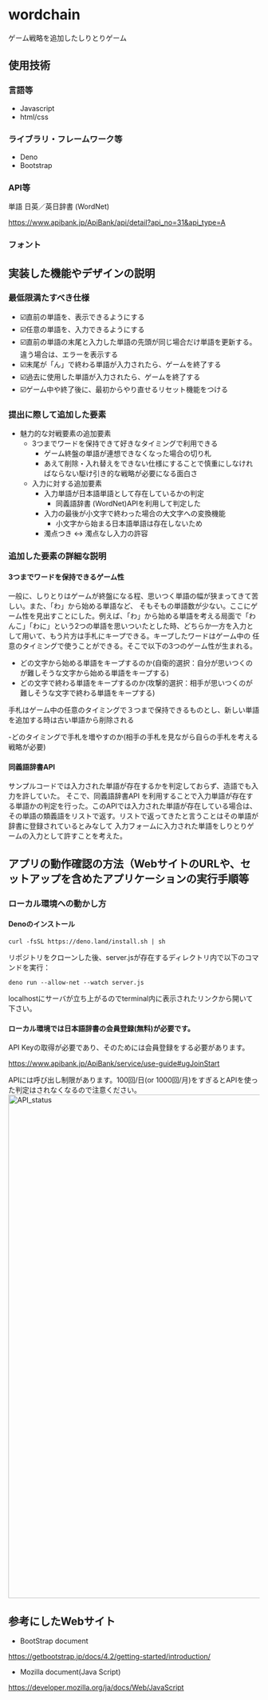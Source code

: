 # wordchain
ゲーム戦略を追加したしりとりゲーム
## 使用技術
### 言語等
- Javascript
- html/css
### ライブラリ・フレームワーク等
- Deno
- Bootstrap
### API等
単語 日英／英日辞書 (WordNet)

https://www.apibank.jp/ApiBank/api/detail?api_no=31&api_type=A

### フォント


## 実装した機能やデザインの説明
### 最低限満たすべき仕様
- ☑️直前の単語を、表示できるようにする
- ☑️任意の単語を、入力できるようにする
- ☑️直前の単語の末尾と入力した単語の先頭が同じ場合だけ単語を更新する。違う場合は、エラーを表示する
- ☑️末尾が「ん」で終わる単語が入力されたら、ゲームを終了する
- ☑️過去に使用した単語が入力されたら、ゲームを終了する
- ☑️ゲーム中や終了後に、最初からやり直せるリセット機能をつける
### 提出に際して追加した要素
- 魅力的な対戦要素の追加要素
  - 3つまでワードを保持できて好きなタイミングで利用できる
    - ゲーム終盤の単語が連想できなくなった場合の切り札
    - あえて削除・入れ替えをできない仕様にすることで慎重にしなければならない駆け引き的な戦略が必要になる面白さ
  - 入力に対する追加要素
    - 入力単語が日本語単語として存在しているかの判定
      - 同義語辞書 (WordNet)APIを利用して判定した
    - 入力の最後が小文字で終わった場合の大文字への変換機能
      - 小文字から始まる日本語単語は存在しないため
    - 濁点つき <-> 濁点なし入力の許容
### 追加した要素の詳細な説明
#### 3つまでワードを保持できるゲーム性
一般に、しりとりはゲームが終盤になる程、思いつく単語の幅が狭まってきて苦しい。また、「わ」から始める単語など、
そもそもの単語数が少ない。ここにゲーム性を見出すことにした。例えば、「わ」から始める単語を考える局面で「わんこ」「わに」という2つの単語を思いついたとした時、どちらか一方を入力として用いて、もう片方は手札にキープできる。キープしたワードはゲーム中の
任意のタイミングで使うことができる。そこで以下の3つのゲーム性が生まれる。
- どの文字から始める単語をキープするのか(自衛的選択：自分が思いつくのが難しそうな文字から始める単語をキープする)
- どの文字で終わる単語をキープするのか(攻撃的選択：相手が思いつくのが難しそうな文字で終わる単語をキープする)

手札はゲーム中の任意のタイミングで３つまで保持できるものとし、新しい単語を追加する時は古い単語から削除される

-どのタイミングで手札を増やすのか(相手の手札を見ながら自らの手札を考える戦略が必要)

#### 同義語辞書API
サンプルコードでは入力された単語が存在するかを判定しておらず、造語でも入力を許していた。
そこで、同義語辞書API
を利用することで入力単語が存在する単語かの判定を行った。このAPIでは入力された単語が存在している場合は、
その単語の類義語をリストで返す。リストで返ってきたと言うことはその単語が辞書に登録されているとみなして
入力フォームに入力された単語をしりとりゲームの入力として許すことを考えた。


## アプリの動作確認の方法（WebサイトのURLや、セットアップを含めたアプリケーションの実行手順等
### ローカル環境への動かし方
#### Denoのインストール
```
curl -fsSL https://deno.land/install.sh | sh
```
リポジトリをクローンした後、server.jsが存在するディレクトリ内で以下のコマンドを実行：
```
deno run --allow-net --watch server.js
```
localhostにサーバが立ち上がるのでterminal内に表示されたリンクから開いて下さい。

#### ローカル環境では日本語辞書の会員登録(無料)が必要です。
API Keyの取得が必要であり、そのためには会員登録をする必要があります。

https://www.apibank.jp/ApiBank/service/use-guide#ugJoinStart

APIには呼び出し制限があります。100回/日(or 1000回/月)をすぎるとAPIを使った判定はされなくなるので注意ください。
<img width="1007" alt="API_status" src="https://github.com/user-attachments/assets/faa82ba9-1520-4146-afef-e2b06589e5bf">


## 参考にしたWebサイト
- BootStrap document

https://getbootstrap.jp/docs/4.2/getting-started/introduction/

- Mozilla document(Java Script)

https://developer.mozilla.org/ja/docs/Web/JavaScript





